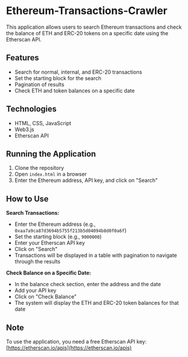 # Ethereum-Transactions-Crawler

This application allows users to search Ethereum transactions and check the balance of ETH and ERC-20 tokens on a specific date using the Etherscan API.

## Features
- Search for normal, internal, and ERC-20 transactions
- Set the starting block for the search
- Pagination of results
- Check ETH and token balances on a specific date

## Technologies
- HTML, CSS, JavaScript
- Web3.js
- Etherscan API

## Running the Application
1. Clone the repository
2. Open `index.html` in a browser
3. Enter the Ethereum address, API key, and click on "Search"

## How to Use
**Search Transactions:**
- Enter the Ethereum address (e.g., `0xaa7a9ca87d3694b5755f213b5d04094b8d0f0a6f`)
- Set the starting block (e.g., `9000000`)
- Enter your Etherscan API key
- Click on "Search"
- Transactions will be displayed in a table with pagination to navigate through the results

**Check Balance on a Specific Date:**
- In the balance check section, enter the address and the date
- Add your API key
- Click on "Check Balance"
- The system will display the ETH and ERC-20 token balances for that date

## Note
To use the application, you need a free Etherscan API key: [https://etherscan.io/apis](https://etherscan.io/apis)
